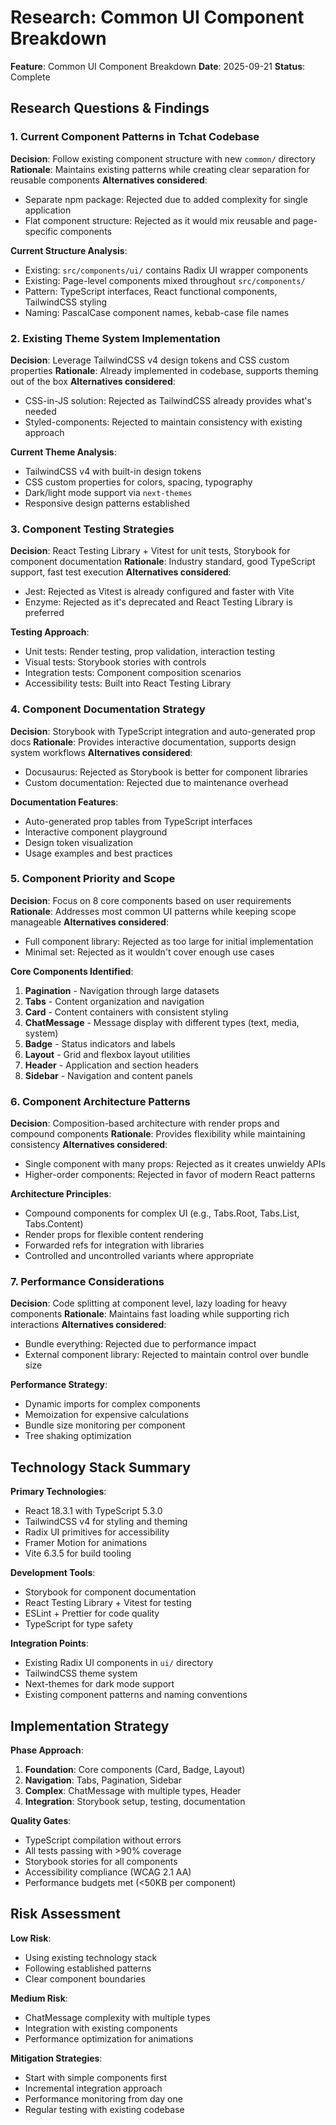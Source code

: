 # Research: Common UI Component Breakdown

**Feature**: Common UI Component Breakdown
**Date**: 2025-09-21
**Status**: Complete

## Research Questions & Findings

### 1. Current Component Patterns in Tchat Codebase

**Decision**: Follow existing component structure with new `common/` directory
**Rationale**: Maintains existing patterns while creating clear separation for reusable components
**Alternatives considered**:
- Separate npm package: Rejected due to added complexity for single application
- Flat component structure: Rejected as it would mix reusable and page-specific components

**Current Structure Analysis**:
- Existing: `src/components/ui/` contains Radix UI wrapper components
- Existing: Page-level components mixed throughout `src/components/`
- Pattern: TypeScript interfaces, React functional components, TailwindCSS styling
- Naming: PascalCase component names, kebab-case file names

### 2. Existing Theme System Implementation

**Decision**: Leverage TailwindCSS v4 design tokens and CSS custom properties
**Rationale**: Already implemented in codebase, supports theming out of the box
**Alternatives considered**:
- CSS-in-JS solution: Rejected as TailwindCSS already provides what's needed
- Styled-components: Rejected to maintain consistency with existing approach

**Current Theme Analysis**:
- TailwindCSS v4 with built-in design tokens
- CSS custom properties for colors, spacing, typography
- Dark/light mode support via `next-themes`
- Responsive design patterns established

### 3. Component Testing Strategies

**Decision**: React Testing Library + Vitest for unit tests, Storybook for component documentation
**Rationale**: Industry standard, good TypeScript support, fast test execution
**Alternatives considered**:
- Jest: Rejected as Vitest is already configured and faster with Vite
- Enzyme: Rejected as it's deprecated and React Testing Library is preferred

**Testing Approach**:
- Unit tests: Render testing, prop validation, interaction testing
- Visual tests: Storybook stories with controls
- Integration tests: Component composition scenarios
- Accessibility tests: Built into React Testing Library

### 4. Component Documentation Strategy

**Decision**: Storybook with TypeScript integration and auto-generated prop docs
**Rationale**: Provides interactive documentation, supports design system workflows
**Alternatives considered**:
- Docusaurus: Rejected as Storybook is better for component libraries
- Custom documentation: Rejected due to maintenance overhead

**Documentation Features**:
- Auto-generated prop tables from TypeScript interfaces
- Interactive component playground
- Design token visualization
- Usage examples and best practices

### 5. Component Priority and Scope

**Decision**: Focus on 8 core components based on user requirements
**Rationale**: Addresses most common UI patterns while keeping scope manageable
**Alternatives considered**:
- Full component library: Rejected as too large for initial implementation
- Minimal set: Rejected as it wouldn't cover enough use cases

**Core Components Identified**:
1. **Pagination** - Navigation through large datasets
2. **Tabs** - Content organization and navigation
3. **Card** - Content containers with consistent styling
4. **ChatMessage** - Message display with different types (text, media, system)
5. **Badge** - Status indicators and labels
6. **Layout** - Grid and flexbox layout utilities
7. **Header** - Application and section headers
8. **Sidebar** - Navigation and content panels

### 6. Component Architecture Patterns

**Decision**: Composition-based architecture with render props and compound components
**Rationale**: Provides flexibility while maintaining consistency
**Alternatives considered**:
- Single component with many props: Rejected as it creates unwieldy APIs
- Higher-order components: Rejected in favor of modern React patterns

**Architecture Principles**:
- Compound components for complex UI (e.g., Tabs.Root, Tabs.List, Tabs.Content)
- Render props for flexible content rendering
- Forwarded refs for integration with libraries
- Controlled and uncontrolled variants where appropriate

### 7. Performance Considerations

**Decision**: Code splitting at component level, lazy loading for heavy components
**Rationale**: Maintains fast loading while supporting rich interactions
**Alternatives considered**:
- Bundle everything: Rejected due to performance impact
- External component library: Rejected to maintain control over bundle size

**Performance Strategy**:
- Dynamic imports for complex components
- Memoization for expensive calculations
- Bundle size monitoring per component
- Tree shaking optimization

## Technology Stack Summary

**Primary Technologies**:
- React 18.3.1 with TypeScript 5.3.0
- TailwindCSS v4 for styling and theming
- Radix UI primitives for accessibility
- Framer Motion for animations
- Vite 6.3.5 for build tooling

**Development Tools**:
- Storybook for component documentation
- React Testing Library + Vitest for testing
- ESLint + Prettier for code quality
- TypeScript for type safety

**Integration Points**:
- Existing Radix UI components in `ui/` directory
- TailwindCSS theme system
- Next-themes for dark mode support
- Existing component patterns and naming conventions

## Implementation Strategy

**Phase Approach**:
1. **Foundation**: Core components (Card, Badge, Layout)
2. **Navigation**: Tabs, Pagination, Sidebar
3. **Complex**: ChatMessage with multiple types, Header
4. **Integration**: Storybook setup, testing, documentation

**Quality Gates**:
- TypeScript compilation without errors
- All tests passing with >90% coverage
- Storybook stories for all components
- Accessibility compliance (WCAG 2.1 AA)
- Performance budgets met (<50KB per component)

## Risk Assessment

**Low Risk**:
- Using existing technology stack
- Following established patterns
- Clear component boundaries

**Medium Risk**:
- ChatMessage complexity with multiple types
- Integration with existing components
- Performance optimization for animations

**Mitigation Strategies**:
- Start with simple components first
- Incremental integration approach
- Performance monitoring from day one
- Regular testing with existing codebase